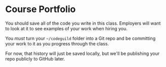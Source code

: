 # Course Portfolio
You should save all of the code you write in this class.
Employers will want to look at it to see examples of your work when hiring you.

You _must_ turn your `~/codeguild` folder into a Git repo and be committing your work to it as you progress through the class.

For now, that history will just be saved locally, but we'll be publishing your repo publicly to GitHub later.
